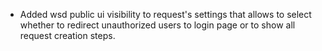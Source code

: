 - Added wsd public ui visibility to request's settings that allows to select whether to redirect unauthorized users to
login page or to show all request creation steps.
